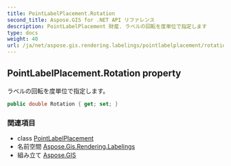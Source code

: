 ```yaml
---
title: PointLabelPlacement.Rotation
second_title: Aspose.GIS for .NET API リファレンス
description: PointLabelPlacement 財産. ラベルの回転を度単位で指定します
type: docs
weight: 40
url: /ja/net/aspose.gis.rendering.labelings/pointlabelplacement/rotation/
---
```

## PointLabelPlacement.Rotation property

ラベルの回転を度単位で指定します。

```csharp
public double Rotation { get; set; }
```

### 関連項目

* class [PointLabelPlacement](../)
* 名前空間 [Aspose.Gis.Rendering.Labelings](../../pointlabelplacement/)
* 組み立て [Aspose.GIS](../../../)


